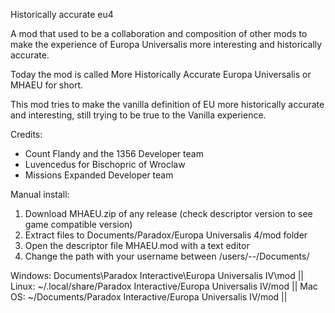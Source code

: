 Historically accurate eu4

A mod that used to be a collaboration and composition of other mods to make the experience of Europa Universalis more interesting and historically accurate. 

Today the mod is called More Historically Accurate Europa Universalis or MHAEU for short.

This mod tries to make the vanilla definition of EU more historically accurate and interesting, still trying to be true to the Vanilla experience.


Credits:
- Count Flandy and the 1356 Developer team
- Luvencedus for Bischopric of Wroclaw
- Missions Expanded Developer team


Manual install:
1. Download MHAEU.zip of any release (check descriptor version to see game compatible version)
2. Extract files to Documents/Paradox/Europa Universalis 4/mod folder
3. Open the descriptor file MHAEU.mod with a text editor
4. Change the path with your username between /users/--/Documents/


Windows: Documents\Paradox Interactive\Europa Universalis IV\mod ||
Linux: ~/.local/share/Paradox Interactive/Europa Universalis IV/mod ||
Mac OS: ~/Documents/Paradox Interactive/Europa Universalis IV/mod ||
